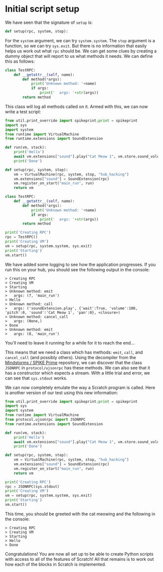 # Initial script setup

We have seen that the signature of `setup` is:

```python
def setup(rpc, system, stop):
```

For the `system` argument, we can try `system.system`.  The `stop` argument is a function, so we can try `sys.exit`.  But there is no information that easily helps us work out what `rpc` should be.  We can get some clues by creating a dummy object that will report to us what methods it needs.  We can define this as follows:

```python
class TestRPC:
    def __getattr__(self, name):
        def method(*args):
            print('Unknown method: '+name)
            if args:
                print('  args: '+str(args))
        return method
```

This class will log all methods called on it.  Armed with this, we can now write a test script:

```python
from util.print_override import spikeprint;print = spikeprint
import sys
import system
from runtime import VirtualMachine
from runtime.extensions import SoundExtension

def run(vm, stack):
    print('Hello')
    await vm.extensions["sound"].play("Cat Meow 1", vm.store.sound_volume(), vm.store.sound_pitch(), vm.store.sound_pan(), wait=True)
    print('Done')

def setup(rpc, system, stop):
    vm = VirtualMachine(rpc, system, stop, "hub_hacking")
    vm.extensions["sound"] = SoundExtension(rpc)
    vm.register_on_start("main_run", run)
    return vm

class TestRPC:
    def __getattr__(self, name):
        def method(*args):
            print('Unknown method: '+name)
            if args:
                print('  args: '+str(args))
        return method

print('Creating RPC')
rpc = TestRPC()
print('Creating VM')
vm = setup(rpc, system.system, sys.exit)
print('Starting')
vm.start()
```

We have added some logging to see how the application progresses.  If you run this on your hub, you should see the following output in the console:

```
> Creating RPC
> Creating VM
> Starting
> Unknown method: emit
>   args: (7, 'main_run')
> Hello
> Unknown method: call
>   args: ('soundExtension.play', {'wait':True, 'volume':100, 'pitch':0, 'sound':'Cat Meow 1', 'pan':0}, <closure>)
> Unknown method: cancel_call
>   args: (None,)
> Done
> Unknown method: emit
>   args: (8, 'main_run')
```

You'll need to leave it running for a while for it to reach the end...

This means that we need a class which has methods: `emit`, `call`, and `cancel_call` (and possibly others).  Using the decompiler from the [Mindstorms / SPIKE Prime](https://github.com/gpdaniels/spike-prime) repository, we can discover that the class `JSONRPC` in `protocol/ujsonrpc` has these methods.  We can also see that it has a constructor which expects a stream.  With a little trial and error, we can see that `sys.stdout` works.

We can now completely emulate the way a Scratch program is called.  Here is another version of our test using this new information:

```python
from util.print_override import spikeprint;print = spikeprint
import sys
import system
from runtime import VirtualMachine
from protocol.ujsonrpc import JSONRPC
from runtime.extensions import SoundExtension

def run(vm, stack):
    print('Hello')
    await vm.extensions["sound"].play("Cat Meow 1", vm.store.sound_volume(), vm.store.sound_pitch(), vm.store.sound_pan(), wait=True)
    print('Done')

def setup(rpc, system, stop):
    vm = VirtualMachine(rpc, system, stop, "hub_hacking")
    vm.extensions["sound"] = SoundExtension(rpc)
    vm.register_on_start("main_run", run)
    return vm

print('Creating RPC')
rpc = JSONRPC(sys.stdout)
print('Creating VM')
vm = setup(rpc, system.system, sys.exit)
print('Starting')
vm.start()
```

This time, you should be greeted with the cat meowing and the following in the console:

```
> Creating RPC
> Creating VM
> Starting
> Hello
> Done
```

Congratulations!  You are now all set up to be able to create Python scripts with access to all of the features of Scratch!  All that remains is to work out how each of the blocks in Scratch is implemented.
